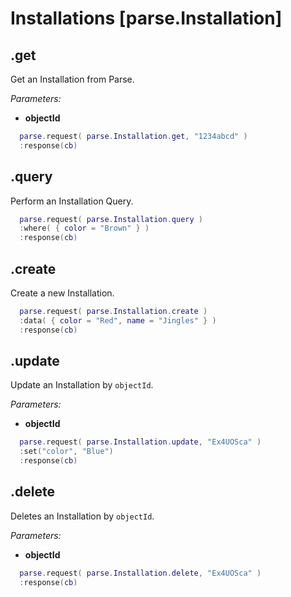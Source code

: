 # Installations [parse.Installation]

## .get

Get an Installation from Parse.

*Parameters:*

* __objectId__

```lua
  parse.request( parse.Installation.get, "1234abcd" )
  :response(cb)
```

## .query

Perform an Installation Query.

```lua
  parse.request( parse.Installation.query )
  :where( { color = "Brown" } )
  :response(cb)
```

## .create

Create a new Installation.

```lua
  parse.request( parse.Installation.create )
  :data( { color = "Red", name = "Jingles" } )
  :response(cb)
```

## .update

Update an Installation by `objectId`.

*Parameters:*

* __objectId__

```lua
  parse.request( parse.Installation.update, "Ex4UOSca" )
  :set("color", "Blue")
  :response(cb)
```

## .delete

Deletes an Installation by `objectId`.

*Parameters:*

* __objectId__

```lua
  parse.request( parse.Installation.delete, "Ex4UOSca" )
  :response(cb)
```

